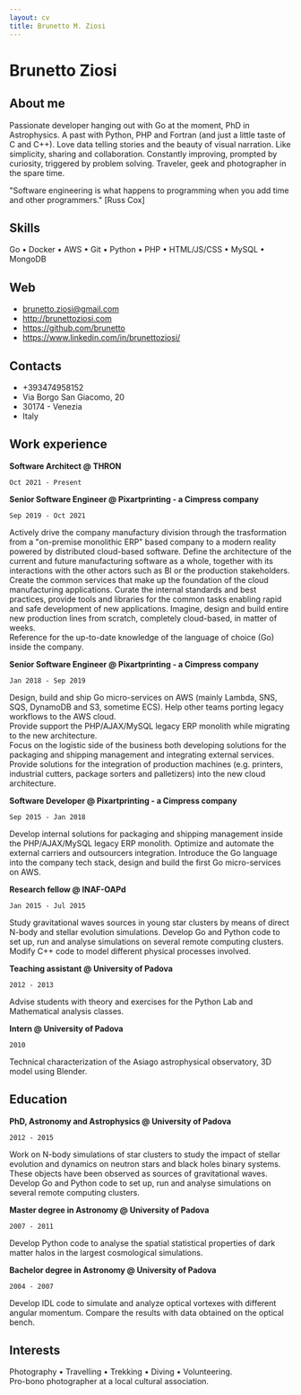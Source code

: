 ```yaml
---
layout: cv
title: Brunetto M. Ziosi
---
```

# Brunetto Ziosi
## About me
                                        
Passionate developer hanging out with Go at the moment, PhD in Astrophysics. A past with Python, PHP and Fortran (and just a little taste of C and C++). Love data telling stories and the beauty of visual narration. Like simplicity, sharing and collaboration. Constantly improving, prompted by curiosity, triggered by problem solving. 
Traveler, geek and photographer in the spare time.

"Software engineering is what happens to programming when you add time and other programmers." [Russ Cox]

## Skills
Go &#8226; Docker &#8226; AWS &#8226; Git &#8226; Python &#8226; PHP &#8226; HTML/JS/CSS &#8226; MySQL &#8226; MongoDB
                                                                      
## Web

* <a href="mailto:brunetto.ziosi@gmail.com"><i class="fas fa-envelope"></i> brunetto.ziosi@gmail.com</a> 
* <a href="http://brunettoziosi.com"><i class="fas fa-code"></i> http://brunettoziosi.com</a> 
* <a href="https://github.com/brunetto"><i class="fab fa-github"></i> https://github.com/brunetto</a> 
* <a href="https://www.linkedin.com/in/brunettoziosi/"><i class="fab fa-linkedin-in"></i> https://www.linkedin.com/in/brunettoziosi/</a> 

## Contacts

* +393474958152
* Via Borgo San Giacomo, 20
* 30174 - Venezia 
* Italy

## Work experience

**Software Architect @ THRON**

`Oct 2021 - Present`

**Senior Software Engineer @ Pixartprinting - a Cimpress company**

`Sep 2019 - Oct 2021`

Actively drive the company manufactury division through the trasformation from a "on-premise monolithic ERP" based company to a modern reality powered by distributed cloud-based software.
Define the architecture of the current and future manufacturing software as a whole, together with its interactions with the other actors such as BI or the production stakeholders.    
Create the common services that make up the foundation of the cloud manufacturing applications.
Curate the internal standards and best practices, provide tools and libraries for the common tasks enabling rapid and safe development of new applications.
Imagine, design and build entire new production lines from scratch, completely cloud-based, in matter of weeks.    
Reference for the up-to-date knowledge of the language of choice (Go) inside the company.

**Senior Software Engineer @ Pixartprinting - a Cimpress company**

`Jan 2018 - Sep 2019`

Design, build and ship Go micro-services on AWS (mainly Lambda, SNS, SQS, DynamoDB and S3, sometime ECS).
Help other teams porting legacy workflows to the AWS cloud.     
Provide support the PHP/AJAX/MySQL legacy ERP monolith while migrating to the new architecture.   
Focus on the logistic side of the business both developing solutions for the packaging and shipping management and integrating external services.    
Provide solutions for the integration of production machines (e.g. printers, industrial cutters, package sorters and palletizers) into the new cloud architecture.

**Software Developer @ Pixartprinting - a Cimpress company**

`Sep 2015 - Jan 2018`

Develop internal solutions for packaging and shipping management inside the PHP/AJAX/MySQL legacy ERP monolith.
Optimize and automate the external carriers and outsourcers integration.
Introduce the Go language into the company tech stack, design and build the first Go micro-services on AWS.   
                                    
**Research fellow @ INAF-OAPd**

`Jan 2015 - Jul 2015`

Study gravitational waves sources in young star clusters by means of direct N-body and stellar evolution simulations. Develop Go and Python code to set up, run and analyse simulations on several remote computing clusters. Modify C++ code to model different physical processes involved.

**Teaching assistant @ University of Padova**

`2012 - 2013`

Advise students with theory and exercises for the Python Lab and Mathematical analysis classes.

**Intern @ University of Padova**

`2010`

Technical characterization of the Asiago astrophysical observatory, 3D model using Blender.

## Education
**PhD, Astronomy and Astrophysics @ University of Padova**

`2012 - 2015`
 
Work on N-body simulations of star clusters to study the impact of stellar evolution and dynamics on neutron stars and black holes binary systems. These objects have been observed as sources of gravitational waves. Develop Go and Python code to set up, run and analyse simulations on several remote computing clusters.
                                   
**Master degree in Astronomy @ University of Padova**

`2007 - 2011`

Develop Python code to analyse the spatial statistical properties of dark matter halos in the largest cosmological simulations.
                                   
**Bachelor degree in Astronomy @ University of Padova**

`2004 - 2007`

Develop IDL code to simulate and analyze optical vortexes with different angular momentum. Compare the results with data obtained on the optical bench.

## Interests

Photography &#8226; Travelling &#8226; Trekking &#8226; Diving &#8226; Volunteering.   
Pro-bono photographer at a local cultural association.
